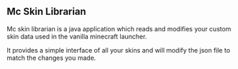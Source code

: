 ## Mc Skin Librarian

Mc skin librarian is a java application which reads and modifies your custom skin data used in the vanilla minecraft launcher.

It provides a simple interface of all your skins and will modify the json file to match the changes you made.